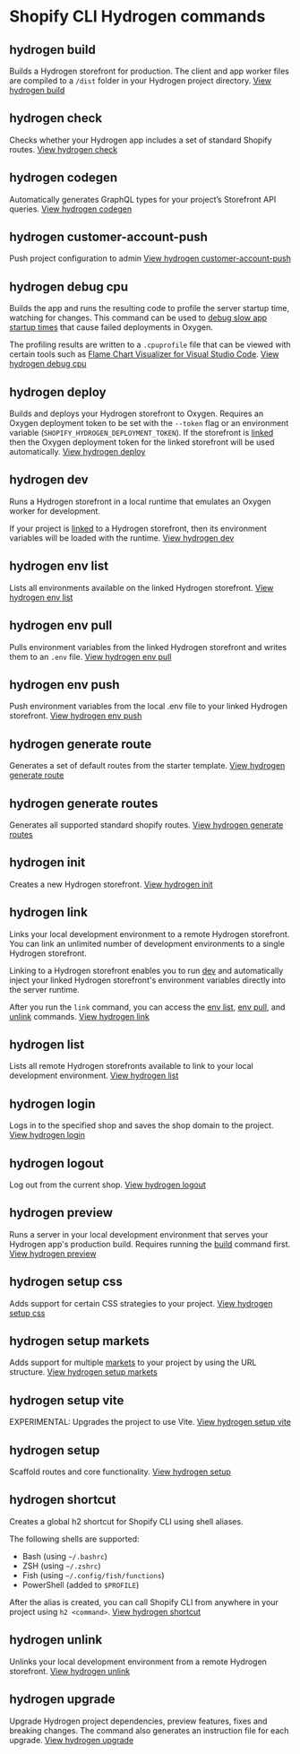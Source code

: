 # Shopify CLI Hydrogen commands

## hydrogen build

Builds a Hydrogen storefront for production. The client and app worker files are compiled to a `/dist` folder in your Hydrogen project directory.
[View hydrogen build](https://shopify.dev/docs/api/shopify-cli/hydrogen/hydrogen-build)

## hydrogen check

Checks whether your Hydrogen app includes a set of standard Shopify routes.
[View hydrogen check](https://shopify.dev/docs/api/shopify-cli/hydrogen/hydrogen-check)

## hydrogen codegen

Automatically generates GraphQL types for your project’s Storefront API queries.
[View hydrogen codegen](https://shopify.dev/docs/api/shopify-cli/hydrogen/hydrogen-codegen)

## hydrogen customer-account-push

Push project configuration to admin
[View hydrogen customer-account-push](https://shopify.dev/docs/api/shopify-cli/hydrogen/hydrogen-customer-account-push)

## hydrogen debug cpu

Builds the app and runs the resulting code to profile the server startup time, watching for changes. This command can be used to [debug slow app startup times](https://shopify.dev/docs/custom-storefronts/hydrogen/debugging/cpu-startup) that cause failed deployments in Oxygen.

  The profiling results are written to a `.cpuprofile` file that can be viewed with certain tools such as [Flame Chart Visualizer for Visual Studio Code](https://marketplace.visualstudio.com/items?itemName=ms-vscode.vscode-js-profile-flame).
[View hydrogen debug cpu](https://shopify.dev/docs/api/shopify-cli/hydrogen/hydrogen-debug-cpu)

## hydrogen deploy

Builds and deploys your Hydrogen storefront to Oxygen. Requires an Oxygen deployment token to be set with the `--token` flag or an environment variable (`SHOPIFY_HYDROGEN_DEPLOYMENT_TOKEN`). If the storefront is [linked](https://shopify.dev/docs/api/shopify-cli/hydrogen/hydrogen-link) then the Oxygen deployment token for the linked storefront will be used automatically.
[View hydrogen deploy](https://shopify.dev/docs/api/shopify-cli/hydrogen/hydrogen-deploy)

## hydrogen dev

Runs a Hydrogen storefront in a local runtime that emulates an Oxygen worker for development.

  If your project is [linked](https://shopify.dev/docs/api/shopify-cli/hydrogen/hydrogen-link) to a Hydrogen storefront, then its environment variables will be loaded with the runtime.
[View hydrogen dev](https://shopify.dev/docs/api/shopify-cli/hydrogen/hydrogen-dev)

## hydrogen env list

Lists all environments available on the linked Hydrogen storefront.
[View hydrogen env list](https://shopify.dev/docs/api/shopify-cli/hydrogen/hydrogen-env-list)

## hydrogen env pull

Pulls environment variables from the linked Hydrogen storefront and writes them to an `.env` file.
[View hydrogen env pull](https://shopify.dev/docs/api/shopify-cli/hydrogen/hydrogen-env-pull)

## hydrogen env push

Push environment variables from the local .env file to your linked Hydrogen storefront.
[View hydrogen env push](https://shopify.dev/docs/api/shopify-cli/hydrogen/hydrogen-env-push)

## hydrogen generate route

Generates a set of default routes from the starter template.
[View hydrogen generate route](https://shopify.dev/docs/api/shopify-cli/hydrogen/hydrogen-generate-route)

## hydrogen generate routes

Generates all supported standard shopify routes.
[View hydrogen generate routes](https://shopify.dev/docs/api/shopify-cli/hydrogen/hydrogen-generate-routes)

## hydrogen init

Creates a new Hydrogen storefront.
[View hydrogen init](https://shopify.dev/docs/api/shopify-cli/hydrogen/hydrogen-init)

## hydrogen link

Links your local development environment to a remote Hydrogen storefront. You can link an unlimited number of development environments to a single Hydrogen storefront.

  Linking to a Hydrogen storefront enables you to run [dev](https://shopify.dev/docs/api/shopify-cli/hydrogen/hydrogen-dev) and automatically inject your linked Hydrogen storefront's environment variables directly into the server runtime.

  After you run the `link` command, you can access the [env list](https://shopify.dev/docs/api/shopify-cli/hydrogen/hydrogen-env-list), [env pull](https://shopify.dev/docs/api/shopify-cli/hydrogen/hydrogen-env-pull), and [unlink](https://shopify.dev/docs/api/shopify-cli/hydrogen/hydrogen-unlink) commands.
[View hydrogen link](https://shopify.dev/docs/api/shopify-cli/hydrogen/hydrogen-link)

## hydrogen list

Lists all remote Hydrogen storefronts available to link to your local development environment.
[View hydrogen list](https://shopify.dev/docs/api/shopify-cli/hydrogen/hydrogen-list)

## hydrogen login

Logs in to the specified shop and saves the shop domain to the project.
[View hydrogen login](https://shopify.dev/docs/api/shopify-cli/hydrogen/hydrogen-login)

## hydrogen logout

Log out from the current shop.
[View hydrogen logout](https://shopify.dev/docs/api/shopify-cli/hydrogen/hydrogen-logout)

## hydrogen preview

Runs a server in your local development environment that serves your Hydrogen app's production build. Requires running the [build](https://shopify.dev/docs/api/shopify-cli/hydrogen/hydrogen-build) command first.
[View hydrogen preview](https://shopify.dev/docs/api/shopify-cli/hydrogen/hydrogen-preview)

## hydrogen setup css

Adds support for certain CSS strategies to your project.
[View hydrogen setup css](https://shopify.dev/docs/api/shopify-cli/hydrogen/hydrogen-setup-css)

## hydrogen setup markets

Adds support for multiple [markets](https://shopify.dev/docs/custom-storefronts/hydrogen/markets) to your project by using the URL structure.
[View hydrogen setup markets](https://shopify.dev/docs/api/shopify-cli/hydrogen/hydrogen-setup-markets)

## hydrogen setup vite

EXPERIMENTAL: Upgrades the project to use Vite.
[View hydrogen setup vite](https://shopify.dev/docs/api/shopify-cli/hydrogen/hydrogen-setup-vite)

## hydrogen setup

Scaffold routes and core functionality.
[View hydrogen setup](https://shopify.dev/docs/api/shopify-cli/hydrogen/hydrogen-setup)

## hydrogen shortcut

Creates a global h2 shortcut for Shopify CLI using shell aliases.

  The following shells are supported:

  - Bash (using `~/.bashrc`)
  - ZSH (using `~/.zshrc`)
  - Fish (using `~/.config/fish/functions`)
  - PowerShell (added to `$PROFILE`)

  After the alias is created, you can call Shopify CLI from anywhere in your project using `h2 <command>`.
[View hydrogen shortcut](https://shopify.dev/docs/api/shopify-cli/hydrogen/hydrogen-shortcut)

## hydrogen unlink

Unlinks your local development environment from a remote Hydrogen storefront.
[View hydrogen unlink](https://shopify.dev/docs/api/shopify-cli/hydrogen/hydrogen-unlink)

## hydrogen upgrade

Upgrade Hydrogen project dependencies, preview features, fixes and breaking changes. The command also generates an instruction file for each upgrade.
[View hydrogen upgrade](https://shopify.dev/docs/api/shopify-cli/hydrogen/hydrogen-upgrade)

